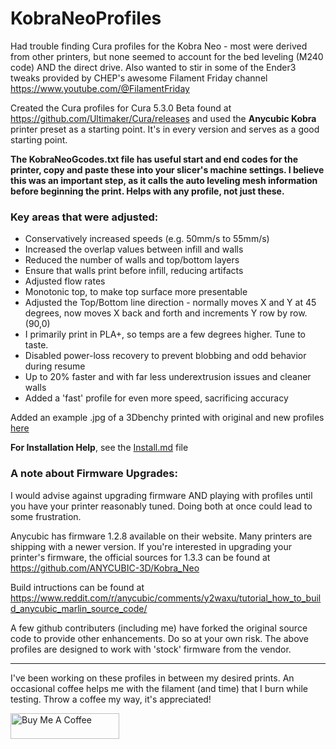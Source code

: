 # KobraNeoProfiles

Had trouble finding Cura profiles for the Kobra Neo - most were derived from other printers, but none seemed to account for the bed leveling (M240 code) AND the direct drive.  Also wanted to stir in some of the Ender3 tweaks provided by CHEP's awesome Filament Friday channel https://www.youtube.com/@FilamentFriday

Created the Cura profiles for Cura 5.3.0 Beta found at https://github.com/Ultimaker/Cura/releases and used the **Anycubic Kobra** printer preset as a starting point. It's in every version and serves as a good starting point.

**The KobraNeoGcodes.txt file has useful start and end codes for the printer, copy and paste these into your slicer's machine settings. I believe this was an important step, as it calls the auto leveling mesh information before beginning the print. Helps with any profile, not just these.**

### Key areas that were adjusted:
- Conservatively increased speeds (e.g. 50mm/s to 55mm/s)
- Increased the overlap values between infill and walls
- Reduced the number of walls and top/bottom layers
- Ensure that walls print before infill, reducing artifacts
- Adjusted flow rates
- Monotonic top, to make top surface more presentable
- Adjusted the Top/Bottom line direction - normally moves X and Y at 45 degrees, now moves X back and forth and increments Y row by row. (90,0)
- I primarily print in PLA+, so temps are a few degrees higher. Tune to taste.
- Disabled power-loss recovery to prevent blobbing and odd behavior during resume
- Up to 20% faster and with far less underextrusion issues and cleaner walls
- Added a 'fast' profile for even more speed, sacrificing accuracy

Added an example .jpg of a 3Dbenchy printed with original and new profiles [here](Original-and-new-Examples.jpg)

**For Installation Help**, see the [Install.md](Install.md) file

### A note about Firmware Upgrades:
I would advise against upgrading firmware AND playing with profiles until you have your printer reasonably tuned. Doing both at once could lead to some frustration.

Anycubic has firmware 1.2.8 available on their website. Many printers are shipping with a newer version. If you're interested in upgrading your printer's firmware, the official sources for 1.3.3 can be found at https://github.com/ANYCUBIC-3D/Kobra_Neo

Build intructions can be found at https://www.reddit.com/r/anycubic/comments/y2waxu/tutorial_how_to_build_anycubic_marlin_source_code/

A few github contributers (including me) have forked the original source code to provide other enhancements. Do so at your own risk. The above profiles are designed to work with 'stock' firmware from the vendor.

--- 

I've been working on these profiles in between my desired prints.  An occasional coffee helps me with the filament (and time) that I burn while testing. Throw a coffee my way, it's appreciated!

<a href="https://www.buymeacoffee.com/PYwIRuDB11" target="_blank"><img src="https://cdn.buymeacoffee.com/buttons/default-orange.png" alt="Buy Me A Coffee" height="41" width="174"></a>
